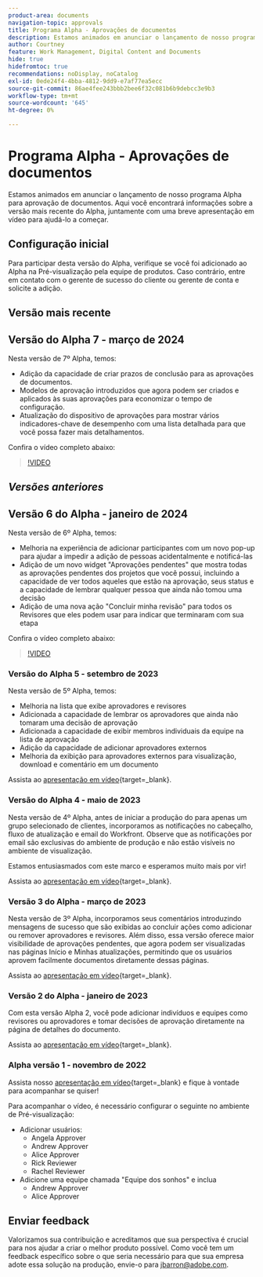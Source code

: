 ```yaml
---
product-area: documents
navigation-topic: approvals
title: Programa Alpha - Aprovações de documentos
description: Estamos animados em anunciar o lançamento de nosso programa Alpha para aprovação de documentos. Aqui você encontrará informações sobre a versão mais recente do Alpha, juntamente com uma breve apresentação em vídeo para ajudá-lo a começar.
author: Courtney
feature: Work Management, Digital Content and Documents
hide: true
hidefromtoc: true
recommendations: noDisplay, noCatalog
exl-id: 0ede24f4-4bba-4812-9dd9-e7af77ea5ecc
source-git-commit: 86ae4fee243bbb2bee6f32c081b6b9debcc3e9b3
workflow-type: tm+mt
source-wordcount: '645'
ht-degree: 0%

---
```


# Programa Alpha - Aprovações de documentos

Estamos animados em anunciar o lançamento de nosso programa Alpha para aprovação de documentos. Aqui você encontrará informações sobre a versão mais recente do Alpha, juntamente com uma breve apresentação em vídeo para ajudá-lo a começar.

## Configuração inicial

Para participar desta versão do Alpha, verifique se você foi adicionado ao Alpha na Pré-visualização pela equipe de produtos. Caso contrário, entre em contato com o gerente de sucesso do cliente ou gerente de conta e solicite a adição.

## Versão mais recente

## Versão do Alpha 7 - março de 2024

Nesta versão de 7º Alpha, temos:

* Adição da capacidade de criar prazos de conclusão para as aprovações de documentos.
* Modelos de aprovação introduzidos que agora podem ser criados e aplicados às suas aprovações para economizar o tempo de configuração.
* Atualização do dispositivo de aprovações para mostrar vários indicadores-chave de desempenho com uma lista detalhada para que você possa fazer mais detalhamentos.

Confira o vídeo completo abaixo:

>[!VIDEO](https://video.tv.adobe.com/v/3428023/)

## _Versões anteriores_

## Versão 6 do Alpha - janeiro de 2024

Nesta versão de 6º Alpha, temos:

* Melhoria na experiência de adicionar participantes com um novo pop-up para ajudar a impedir a adição de pessoas acidentalmente e notificá-las
* Adição de um novo widget &quot;Aprovações pendentes&quot; que mostra todas as aprovações pendentes dos projetos que você possui, incluindo a capacidade de ver todos aqueles que estão na aprovação, seus status e a capacidade de lembrar qualquer pessoa que ainda não tomou uma decisão
* Adição de uma nova ação &quot;Concluir minha revisão&quot; para todos os Revisores que eles podem usar para indicar que terminaram com sua etapa

Confira o vídeo completo abaixo:

>[!VIDEO](https://video.tv.adobe.com/v/3426860/)

### Versão do Alpha 5 - setembro de 2023

Nesta versão de 5º Alpha, temos:

* Melhoria na lista que exibe aprovadores e revisores
* Adicionada a capacidade de lembrar os aprovadores que ainda não tomaram uma decisão de aprovação
* Adicionada a capacidade de exibir membros individuais da equipe na lista de aprovação
* Adição da capacidade de adicionar aprovadores externos
* Melhoria da exibição para aprovadores externos para visualização, download e comentário em um documento

Assista ao [apresentação em vídeo](https://video.tv.adobe.com/v/3424613/){target=_blank}.

### Versão do Alpha 4 - maio de 2023

Nesta versão de 4º Alpha, antes de iniciar a produção do para apenas um grupo selecionado de clientes, incorporamos as notificações no cabeçalho, fluxo de atualização e email do Workfront. Observe que as notificações por email são exclusivas do ambiente de produção e não estão visíveis no ambiente de visualização. <!--If you're interested in having this release implemented in your production environment on June 14th, please reach out to me directly at jbarron@adobe.com.-->

Estamos entusiasmados com este marco e esperamos muito mais por vir!

Assista ao [apresentação em vídeo](https://video.tv.adobe.com/v/3420094/){target=_blank}.

### Versão 3 do Alpha - março de 2023

Nesta versão de 3º Alpha, incorporamos seus comentários introduzindo mensagens de sucesso que são exibidas ao concluir ações como adicionar ou remover aprovadores e revisores. Além disso, essa versão oferece maior visibilidade de aprovações pendentes, que agora podem ser visualizadas nas páginas Início e Minhas atualizações, permitindo que os usuários aprovem facilmente documentos diretamente dessas páginas.

Assista ao [apresentação em vídeo](https://video.tv.adobe.com/v/3417854/){target=_blank}.

### Versão 2 do Alpha - janeiro de 2023

Com esta versão Alpha 2, você pode adicionar indivíduos e equipes como revisores ou aprovadores e tomar decisões de aprovação diretamente na página de detalhes do documento.

Assista ao [apresentação em vídeo](https://video.tv.adobe.com/v/3413941){target=_blank}.

### Alpha versão 1 - novembro de 2022

Assista nosso [apresentação em vídeo](https://video.tv.adobe.com/v/3412837){target=_blank} e fique à vontade para acompanhar se quiser!

Para acompanhar o vídeo, é necessário configurar o seguinte no ambiente de Pré-visualização:

* Adicionar usuários:
   * Angela Approver
   * Andrew Approver
   * Alice Approver
   * Rick Reviewer
   * Rachel Reviewer
* Adicione uma equipe chamada &quot;Equipe dos sonhos&quot; e inclua
   * Andrew Approver
   * Alice Approver

## Enviar feedback

Valorizamos sua contribuição e acreditamos que sua perspectiva é crucial para nos ajudar a criar o melhor produto possível. Como você tem um feedback específico sobre o que seria necessário para que sua empresa adote essa solução na produção, envie-o para [jbarron@adobe.com](mailto:jbarron@adobe.com).
